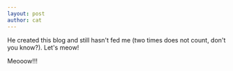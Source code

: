 ```yaml
---
layout: post
author: cat
---
```

He created this blog and still hasn't fed me (two times does not count, don't you know?). Let's meow!

Meooow!!!
